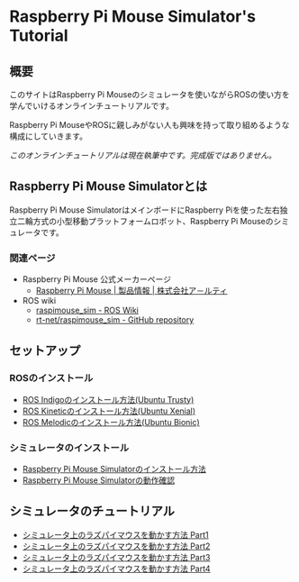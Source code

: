 # Raspberry Pi Mouse Simulator's Tutorial

## 概要

このサイトはRaspberry Pi Mouseのシミュレータを使いながらROSの使い方を学んでいけるオンラインチュートリアルです。

Raspberry Pi MouseやROSに親しみがない人も興味を持って取り組めるような構成にしていきます。

_このオンラインチュートリアルは現在執筆中です。完成版ではありません。_

## Raspberry Pi Mouse Simulatorとは

Raspberry Pi Mouse SimulatorはメインボードにRaspberry Piを使った左右独立二輪方式の小型移動プラットフォームロボット、Raspberry Pi Mouseのシミュレータです。

### 関連ページ

* Raspberry Pi Mouse 公式メーカーページ
  * [Raspberry Pi Mouse | 製品情報 | 株式会社ア－ルティ](https://www.rt-net.jp/products/raspimouse2/)
* ROS wiki
  * [raspimouse\_sim - ROS Wiki](http://wiki.ros.org/raspimouse_sim)
  * [rt-net/raspimouse_sim - GitHub repository](https://github.com/rt-net/raspimouse_sim)

## セットアップ

### ROSのインストール
  * [ROS Indigoのインストール方法\(Ubuntu Trusty\)](docs/source/how_to_install_ros_indigo.md)
  * [ROS Kineticのインストール方法\(Ubuntu Xenial\)](docs/source/how_to_install_ros_kinetic.md)
  * [ROS Melodicのインストール方法\(Ubuntu Bionic\)](docs/source/how_to_install_ros_melodic.md)

### シミュレータのインストール
  * [Raspberry Pi Mouse Simulatorのインストール方法](docs/source/how_to_install_simulator.md)
  * [Raspberry Pi Mouse Simulatorの動作確認](docs/source/how_to_use_raspimouse_sim.md)

## シミュレータのチュートリアル
  * [シミュレータ上のラズパイマウスを動かす方法 Part1](docs/source/how_to_control_raspimouse_on_sim_1.md)
  * [シミュレータ上のラズパイマウスを動かす方法 Part2](docs/source/how_to_control_raspimouse_on_sim_2.md)
  * [シミュレータ上のラズパイマウスを動かす方法 Part3](docs/source/how_to_control_raspimouse_on_sim_3.md)
  * [シミュレータ上のラズパイマウスを動かす方法 Part4](docs/source/how_to_control_raspimouse_on_sim_4.md)
